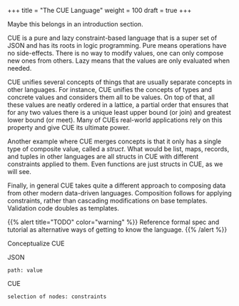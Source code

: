 +++
title = "The CUE Language"
weight = 100
draft = true
+++

<!--
Approach of this introduction: first teach everything that is needed to use
CUE as a data definition language. Introduce things needed for data generation
later.
-->

Maybe this belongs in an introduction section.

CUE is a pure and lazy constraint-based language that is a super set of JSON
and has its roots in logic programming.
Pure means operations have no side-effects.
There is no way to modify values, one can only compose new ones from others.
Lazy means that the values are only evaluated when needed.

CUE unifies several concepts of things that are usually separate concepts
in other languages.
For instance, CUE unifies the concepts of types and concrete values and
considers them all to be values.
On top of that, all these values are neatly ordered in a lattice,
a partial order that ensures that for any two values there is a unique
least upper bound (or join) and greatest lower bound (or meet).
Many of CUEs real-world applications rely on this property
and give CUE its ultimate power.

Another example where CUE merges concepts is that it only has a single type
of composite value, called a _struct_.
What would be list, maps, records, and tuples in other languages
are all structs in CUE with different constraints applied to them.
Even functions are just structs in CUE, as we will see.

Finally, in general CUE takes quite a different approach to composing data
from other modern data-driven languages.
Composition follows for applying constraints, rather than cascading
modifications on base templates.
Validation code doubles as templates.

{{% alert title="TODO" color="warning" %}}
Reference formal spec and tutorial as alternative ways of getting to know the
language.
{{% /alert %}}

Conceptualize CUE

JSON
```
path: value
```

CUE
```
selection of nodes: constraints
```